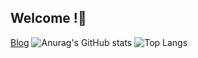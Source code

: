 ## Welcome !👋

<!--
**hyeon0520/hyeon0520** is a ✨ _special_ ✨ repository because its `README.md` (this file) appears on your GitHub profile.

Here are some ideas to get you started:

- 🔭 I’m currently working on ...
- 🌱 I’m currently learning ...
- 👯 I’m looking to collaborate on ...
- 🤔 I’m looking for help with ...
- 💬 Ask me about ...
- 📫 How to reach me: ...
- 😄 Pronouns: ...
- ⚡ Fun fact: ...
-->
[Blog](https://blog.naver.com/mfireon)
![Anurag's GitHub stats](https://github-readme-stats.vercel.app/api?username=hyeon0520&show_icons=true&theme=nord)
![Top Langs](https://github-readme-stats.vercel.app/api/top-langs/?username=hyeon0520&layout=compact)
